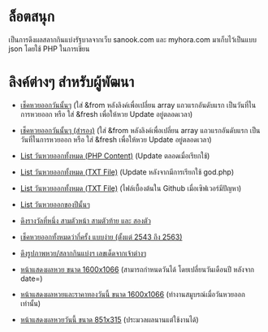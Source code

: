 # ล็อตสนุก
เป็นการดึงผลสลากกินแบ่งรัฐบาลจากเว็บ sanook.com และ myhora.com มาเก็บไว้เป็นแบบ json โดยใช้ PHP ในการเขียน

# ลิงค์ต่างๆ สำหรับผู้พัฒนา
* [เช็คหวยออกวันนั้นๆ](https://lottsanook.herokuapp.com/?date=01102563) (ใส่ &from หลังลิงค์เพื่อเปลี่ยน array แถวแรกอันดับแรก เป็นวันที่ในการหวยออก หรือ ใส่ &fresh เพื่อให้หวย Update อยู่ตลอดเวลา)

* [เช็คหวยออกวันนั้นๆ (สำรอง)](https://lottsanook.herokuapp.com/index2.php?date=01102563) (ใส่ &from หลังลิงค์เพื่อเปลี่ยน array แถวแรกอันดับแรก เป็นวันที่ในการหวยออก หรือ ใส่ &fresh เพื่อให้หวย Update อยู่ตลอดเวลา)

* [List วันหวยออกทั้งหมด (PHP Content)](https://lottsanook.herokuapp.com/god.php) (Update ตลอดเมื่อเรียกใช้)

* [List วันหวยออกทั้งหมด (TXT File)](https://lottsanook.herokuapp.com/cache/test.txt) (Update หลังจากมีการเรียกใช้ god.php)

* [List วันหวยออกทั้งหมด (TXT File)](https://raw.githubusercontent.com/Quad-B/lottsanook/main/cache/test.txt) (ไฟล์เบื้องต้นใน Github เมื่อเซิฟเวอร์มีปัญหา)

* [List วันหวยออกของปีนั้นๆ](https://lottsanook.herokuapp.com/gdpy.php?year=2555)

* [ดึงรางวัลที่หนึ่ง สามตัวหน้า สามตัวท้าย และ สองตัว](https://lottsanook.herokuapp.com/getchit.php)

* [เช็คหวยออกทั้งหมดว่ากี่ครั้ง แบบง่าย (ตั้งแต่ 2543 ถึง 2563)](https://lottsanook.herokuapp.com/finddol.php?search=81)

* [ดึงรูปภาพหวย/สลากกินแบ่งฯ เลขเด็ดจากเจ้าต่างๆ](https://lottsanook.herokuapp.com/getchit.php)

* [หน้าแสดงผลหวย ขนาด 1600x1066](http://lottsanook.herokuapp.com/viewlot.php?date=01022564) (สามารถกำหนดวันได้ โดยเปลี่ยนวันเดือนปี หลังจาก date=)

* [หน้าแสดงผลหวยและราคาทองวันนี้ ขนาด 1600x1066](https://lottsanook.herokuapp.com/viewlot_gold.php) (ทำงานสมูบรณ์เมื่อวันหวยออกเท่านั้น)

* [หน้าแสดงผลหวยวันนี้ ขนาด 851x315](https://lottsanook.herokuapp.com/viewlo.php) (ประมวลผลนานแต่ใช้งานได้)
